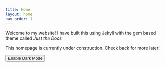 ```yaml
---
title: Home
layout: home
nav_order: 1
---
```


Welcome to my website! I have built this using Jekyll with the gem based theme called *Just the Docs* 

This homepage is currently under construction. Check back for more later!

<div class="button-wrapper">
    <button type="button" class="btn" onclick="changeTheme()">Enable Dark Mode</button>
</div>